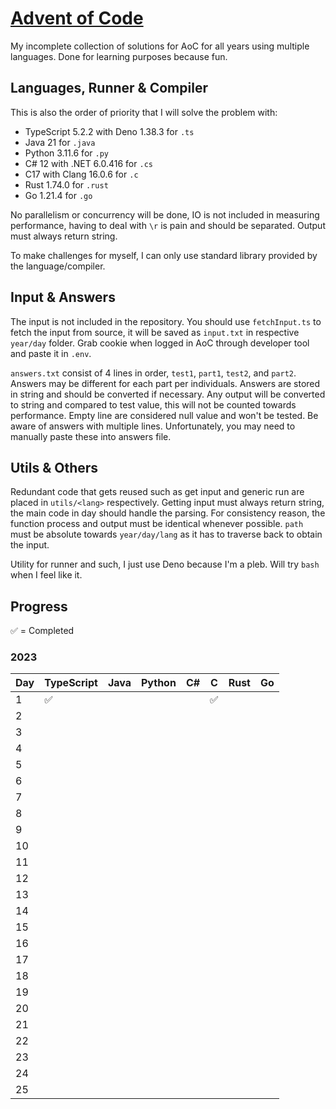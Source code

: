 # [Advent of Code](https://adventofcode.com/)

My incomplete collection of solutions for AoC for all years using multiple languages. Done for learning purposes because fun.

## Languages, Runner & Compiler

This is also the order of priority that I will solve the problem with:

-  TypeScript 5.2.2 with Deno 1.38.3 for `.ts`
-  Java 21 for `.java`
-  Python 3.11.6 for `.py`
-  C# 12 with .NET 6.0.416 for `.cs`
-  C17 with Clang 16.0.6 for `.c`
-  Rust 1.74.0 for `.rust`
-  Go 1.21.4 for `.go`

No parallelism or concurrency will be done, IO is not included in measuring performance, having to deal with `\r` is pain and should be separated. Output must always return string.

To make challenges for myself, I can only use standard library provided by the language/compiler.

## Input & Answers

The input is not included in the repository. You should use `fetchInput.ts` to fetch the input from source, it will be saved as `input.txt` in respective `year/day` folder. Grab cookie when logged in AoC through developer tool and paste it in `.env`.

`answers.txt` consist of 4 lines in order, `test1`, `part1`, `test2`, and `part2`. Answers may be different for each part per individuals. Answers are stored in string and should be converted if necessary. Any output will be converted to string and compared to test value, this will not be counted towards performance. Empty line are considered null value and won't be tested. Be aware of answers with multiple lines. Unfortunately, you may need to manually paste these into answers file.

## Utils & Others

Redundant code that gets reused such as get input and generic run are placed in `utils/<lang>` respectively.
Getting input must always return string, the main code in day should handle the parsing.
For consistency reason, the function process and output must be identical whenever possible.
`path` must be absolute towards `year/day/lang` as it has to traverse back to obtain the input.

Utility for runner and such, I just use Deno because I'm a pleb.
Will try `bash` when I feel like it.

## Progress

✅ = Completed

### 2023

| Day | TypeScript | Java | Python | C#  | C   | Rust | Go  |
| --- | ---------- | ---- | ------ | --- | --- | ---- | --- |
| 1   | ✅         |      |        |     | ✅  |      |     |
| 2   |            |      |        |     |     |      |     |
| 3   |            |      |        |     |     |      |     |
| 4   |            |      |        |     |     |      |     |
| 5   |            |      |        |     |     |      |     |
| 6   |            |      |        |     |     |      |     |
| 7   |            |      |        |     |     |      |     |
| 8   |            |      |        |     |     |      |     |
| 9   |            |      |        |     |     |      |     |
| 10  |            |      |        |     |     |      |     |
| 11  |            |      |        |     |     |      |     |
| 12  |            |      |        |     |     |      |     |
| 13  |            |      |        |     |     |      |     |
| 14  |            |      |        |     |     |      |     |
| 15  |            |      |        |     |     |      |     |
| 16  |            |      |        |     |     |      |     |
| 17  |            |      |        |     |     |      |     |
| 18  |            |      |        |     |     |      |     |
| 19  |            |      |        |     |     |      |     |
| 20  |            |      |        |     |     |      |     |
| 21  |            |      |        |     |     |      |     |
| 22  |            |      |        |     |     |      |     |
| 23  |            |      |        |     |     |      |     |
| 24  |            |      |        |     |     |      |     |
| 25  |            |      |        |     |     |      |     |
